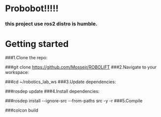# Probobot!!!!!
### this project use ros2 distro is humble.
# Getting started
###1.Clone the repo:

###git clone https://github.com/Mosseir/ROBOLIFT
###2.Navigate to your workspace:

###cd ~/robotics_lab_ws
###3.Update dependencies:

###rosdep update
###4.Install dependencies:

###rosdep install --ignore-src --from-paths src -y -r
###5.Compile

###colcon build
